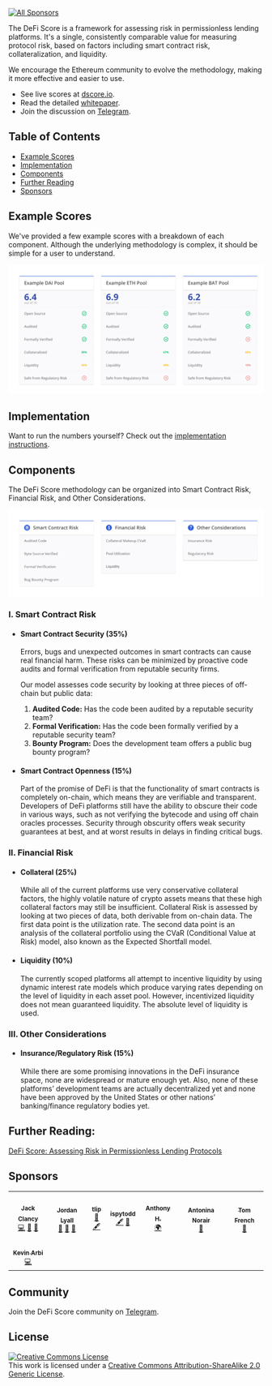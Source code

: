 [![All Sponsors](https://img.shields.io/badge/all_sponsors-6-orange.svg?style=flat-square)](#sponsors)


The DeFi Score is a framework for assessing risk in permissionless lending platforms. It's a single, consistently comparable value for measuring protocol risk, based on factors including smart contract risk, collateralization, and liquidity.

We encourage the Ethereum community to evolve the methodology, making it more effective and easier to use.

* See live scores at [dscore.io](https://dscore.io).
* Read the detailed [whitepaper](whitepaper.md).
* Join the discussion on [Telegram](https://t.me/dscore).

## Table of Contents
* [Example Scores](#example-scores)
* [Implementation](#implementation)
* [Components](#components)
* [Further Reading](#further-reading)
* [Sponsors](#sponsors)

## Example Scores
We've provided a few example scores with a breakdown of each component. Although the underlying methodology is complex, it should be simple for a user to understand.

<img src="assets/images/dscore-example.png" alt="DeFi Score Examples">

## Implementation
Want to run the numbers yourself? Check out the [implementation instructions](implementation).

## Components
The DeFi Score methodology can be organized into Smart Contract Risk, Financial Risk, and Other Considerations.

<img src="assets/images/dscore-components.png" alt="DeFi Score Banner Components">

### I. Smart Contract Risk

* #### Smart Contract Security (35%)
  Errors, bugs and unexpected outcomes in smart contracts can cause real financial harm. These risks can be minimized by proactive code audits and formal verification from reputable security firms.

  Our model assesses code security by looking at three pieces of off-chain but public data:

  1. **Audited Code:** Has the code been audited by a reputable security team?
  2. **Formal Verification:** Has the code been formally verified by a reputable security team?
  3. **Bounty Program:** Does the development team offers a public bug bounty program?

* #### Smart Contract Openness (15%)
  Part of the promise of DeFi is that the functionality of smart contracts is completely on-chain, which means they are verifiable and transparent. Developers of DeFi platforms still have the ability to obscure their code in various ways, such as not verifying the bytecode and using off chain oracles processes. Security through obscurity offers weak security guarantees at best, and at worst results in delays in finding critical bugs.

### II. Financial Risk

* #### Collateral (25%)
  While all of the current platforms use very conservative collateral factors, the highly volatile nature of crypto assets means that these high collateral factors may still be insufficient. Collateral Risk is assessed by looking at two pieces of data, both derivable from on-chain data. The first data point is the utilization rate. The second data point is an analysis of the collateral portfolio using the CVaR (Conditional Value at Risk) model, also known as the Expected Shortfall model.

* #### Liquidity (10%)
  The currently scoped platforms all attempt to incentive liquidity by using dynamic interest rate models which produce varying rates depending on the level of liquidity in each asset pool. However, incentivized liquidity does not mean guaranteed liquidity. The absolute level of liquidity is used. 

### III. Other Considerations

* #### Insurance/Regulatory Risk (15%)
  While there are some promising innovations in the DeFi insurance space, none are widespread or mature enough yet. Also, none of these platforms’ development teams are actually decentralized yet and none have been approved by the United States or other nations’ banking/finance regulatory bodies yet.


## Further Reading:
[DeFi Score: Assessing Risk in Permissionless Lending Protocols](whitepaper.md)



## Sponsors
<!-- ALL-SPONSORS-LIST:START - Do not remove or modify this section -->
<!-- prettier-ignore-start -->
<!-- markdownlint-disable -->
<table>
  <tr>
    <td align="center"><a href="https://github.com/jclancy93"><img src="https://avatars2.githubusercontent.com/u/7850202?v=4" width="100px;" alt=""/><br /><sub><b>Jack Clancy</b></sub></a><br /><a href="https://github.com/jbluv/dscore/commits?author=jclancy93" title="Code">💻</a> <a href="https://github.com/jbluv/dscore/commits?author=jclancy93" title="Documentation">📖</a> <a href="#talk-jclancy93" title="Talks">📢</a></td>
    <td align="center"><a href="https://twitter.com/JordanLyall"><img src="https://avatars0.githubusercontent.com/u/999289?v=4" width="100px;" alt=""/><br /><sub><b>Jordan Lyall</b></sub></a><br /><a href="#projectManagement-jordanlyall" title="Project Management">📆</a> <a href="https://github.com/jbluv/dscore/commits?author=jordanlyall" title="Documentation">📖</a> <a href="#design-jordanlyall" title="Design">🎨</a></td>
    <td align="center"><a href="https://github.com/flamingYawn"><img src="https://avatars3.githubusercontent.com/u/11626601?v=4" width="100px;" alt=""/><br /><sub><b>tlip</b></sub></a><br /><a href="#design-flamingYawn" title="Design">🎨</a> <a href="#content-flamingYawn" title="Content">🖋</a></td>
    <td align="center"><a href="https://github.com/ispytodd"><img src="https://avatars2.githubusercontent.com/u/29828992?v=4" width="100px;" alt=""/><br /><sub><b>ispytodd</b></sub></a><br /><a href="#content-ispytodd" title="Content">🖋</a> <a href="#blog-ispytodd" title="Blogposts">📝</a></td>
    <td align="center"><a href="https://github.com/anthonyhuanggr"><img src="https://avatars0.githubusercontent.com/u/7041796?v=4" width="100px;" alt=""/><br /><sub><b>Anthony H.</b></sub></a><br /><a href="#translation-anthonyhuanggr" title="Translation">🌍</a></td>
    <td align="center"><a href="https://github.com/antonina-cherednichenko"><img src="https://avatars0.githubusercontent.com/u/1220854?v=4" width="100px;" alt=""/><br /><sub><b>Antonina Norair</b></sub></a><br /><a href="https://github.com/jbluv/dscore/commits?author=antonina-cherednichenko" title="Documentation">📖</a></td>
    <td align="center"><a href="https://github.com/TomAFrench"><img src="https://avatars3.githubusercontent.com/u/15848336?v=4" width="100px;" alt=""/><br /><sub><b>Tom French</b></sub></a><br /><a href="https://github.com/jbluv/dscore/commits?author=TomAFrench" title="Documentation">📖</a></td>
  </tr>
  <tr>
    <td align="center"><a href="https://github.com/karbica"><img src="https://avatars3.githubusercontent.com/u/8563742?v=4" width="100px;" alt=""/><br /><sub><b>Kevin Arbi</b></sub></a><br /><a href="https://github.com/jbluv/dscore/commits?author=karbica" title="Code">💻</a></td>
  </tr>
</table>

<!-- markdownlint-enable -->
<!-- prettier-ignore-end -->
<!-- ALL-SPONSORS-LIST:END -->

## Community
Join the DeFi Score community on [Telegram](https://t.me/dscore).

## License
<a rel="license" href="http://creativecommons.org/licenses/by-sa/2.0/"><img alt="Creative Commons License" style="border-width:0" src="https://i.creativecommons.org/l/by-sa/2.0/80x15.png" /></a><br />This work is licensed under a <a rel="license" href="http://creativecommons.org/licenses/by-sa/2.0/">Creative Commons Attribution-ShareAlike 2.0 Generic License</a>.
